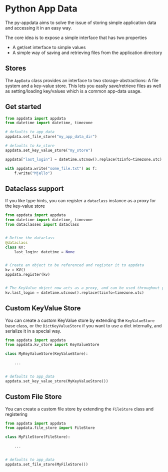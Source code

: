 # Python App Data
The py-appdata aims to solve the issue of storing simple application data and accessing it in an easy way.

The core idea is to expose a simple interface that has two properties
 - A get/set interface to simple values
 - A simple way of saving and retrieving files from the application directory

## Stores
The `AppData` class provides an interface to two storage-abstractions: A file system and a key-value store. This lets
you easily save/retrieve files as well as setting/loading key/values which is a common app-data usage.

## Get started
````python
from appdata import appdata
from datetime import datetime, timezone

# defaults to app_data
appdata.set_file_store("my_app_data_dir")

# defaults to kv_store
appdata.set_key_value_store("my_store")

appdata["last_login"] = datetime.utcnow().replace(tzinfo=timezone.utc)

with appdata.write("some_file.txt") as f:
    f.write("Mjello")
````

## Dataclass support
If you like type hints, you can register a `dataclass` instance as a proxy for the key-value store
```python
from appdata import appdata
from datetime import datetime, timezone
from dataclasses import dataclass


# Define the dataclass
@dataclass
class KV:
    last_login: datetime = None


# Create an object to be referenced and register it to appdata
kv = KV()
appdata.register(kv)


# The KeyValue object now acts as a proxy, and can be used throughout your project
kv.last_login = datetime.utcnow().replace(tzinfo=timezone.utc)
```

## Custom KeyValue Store
You can create a custom KeyValue store by extending the `KeyValueStore` base class, or the `DictKeyValueStore` if you 
want to use a dict internally, and serialize it in a special way.
````python
from appdata import appdata
from appdata.kv_store import KeyValueStore

class MyKeyValueStore(KeyValueStore):
    
    ...


# defaults to app_data
appdata.set_key_value_store(MyKeyValueStore())
````

## Custom File Store
You can create a custom file store by extending the `FileStore` class and registering
````python
from appdata import appdata
from appdata.file_store import FileStore

class MyFileStore(FileStore):
    
    ...


# defaults to app_data
appdata.set_file_store(MyFileStore())
````
